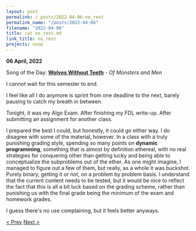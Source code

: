 ```yaml
---
layout: post
permalink: /_posts/2022-04-06-no_rest
permalink_name: "/posts/2022-04-06"
filename: "2022-04-06"
title: cat no_rest.md
link_title: no_rest
projects: none
---
```

**06 April, 2022**

Song of the Day: [**Wolves Without Teeth**](https://youtu.be/VAI5GSyXMjA) - *Of Monsters and Men*

I cannot wait for this semester to end.

I feel like all I do anymore is sprint from one deadline to the next, barely pausing to catch my breath in between.

Tonight, it was my Algo Exam. After finishing my FDL write-up. After submitting an assignment for another class.

I prepared the best I could, but honestly, it could go either way. I do disagree with some of the material, however. In a class with a truly punishing grading style, spending so many points on **dynamic programming**, something that is almost by definition ethereal, with no real strategies for conquering other than getting lucky and being able to conceptualize the subproblems out of the ether. As one might imagine, I managed to figure out a few of them, but really, as a whole it was buckshot. Purely binary, getting it or not, on a problem by problem basis. I understand that the current content needs to be tested, but it would be nice to reflect the fact that this is all a bit luck based on the grading scheme, rather than punishing us with the final grade being the minimum of the exam and homework grades.

I guess there's no use complaining, but it feels better anyways.

[< Prev](/_posts/2022-04-04-gdi_java)    [Next >](/_posts/2022-04-07-it's_official!)
